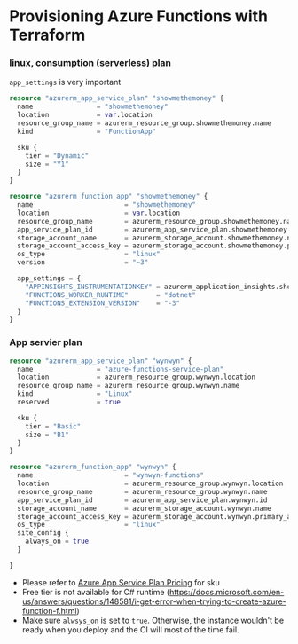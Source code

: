 # Provisioning Azure Functions with Terraform

### linux, consumption (serverless) plan

`app_settings` is very important

```terraform
resource "azurerm_app_service_plan" "showmethemoney" {
  name                = "showmethemoney"
  location            = var.location
  resource_group_name = azurerm_resource_group.showmethemoney.name
  kind                = "FunctionApp"

  sku {
    tier = "Dynamic"
    size = "Y1"
  }
}

resource "azurerm_function_app" "showmethemoney" {
  name                       = "showmethemoney"
  location                   = var.location
  resource_group_name        = azurerm_resource_group.showmethemoney.name
  app_service_plan_id        = azurerm_app_service_plan.showmethemoney.id
  storage_account_name       = azurerm_storage_account.showmethemoney.name
  storage_account_access_key = azurerm_storage_account.showmethemoney.primary_access_key
  os_type                    = "linux"
  version                    = "~3"

  app_settings = {
    "APPINSIGHTS_INSTRUMENTATIONKEY" = azurerm_application_insights.showmethemoney.instrumentation_key
    "FUNCTIONS_WORKER_RUNTIME"       = "dotnet"
    "FUNCTIONS_EXTENSION_VERSION"    = "-3"
  }
}

```

### App servier plan

```terraform
resource "azurerm_app_service_plan" "wynwyn" {
  name                = "azure-functions-service-plan"
  location            = azurerm_resource_group.wynwyn.location
  resource_group_name = azurerm_resource_group.wynwyn.name
  kind                = "Linux"
  reserved            = true

  sku {
    tier = "Basic"
    size = "B1"
  }
}

resource "azurerm_function_app" "wynwyn" {
  name                       = "wynwyn-functions"
  location                   = azurerm_resource_group.wynwyn.location
  resource_group_name        = azurerm_resource_group.wynwyn.name
  app_service_plan_id        = azurerm_app_service_plan.wynwyn.id
  storage_account_name       = azurerm_storage_account.wynwyn.name
  storage_account_access_key = azurerm_storage_account.wynwyn.primary_access_key
  os_type                    = "linux"
  site_config {
    always_on = true
  }

}
```

* Please refer to [Azure App Service Plan Pricing](https://azure.microsoft.com/en-gb/pricing/details/app-service/linux/) for sku
* Free tier is not available for C# runtime (https://docs.microsoft.com/en-us/answers/questions/148581/i-get-error-when-trying-to-create-azure-function-f.html)
* Make sure `alwsys_on` is set to `true`. Otherwise, the instance wouldn't be ready when you deploy and the CI will most of the time fail.


